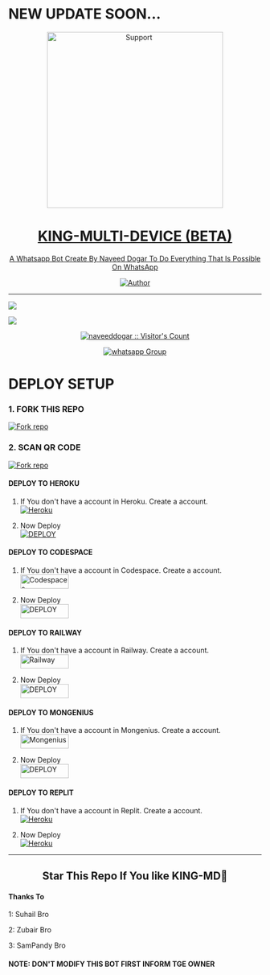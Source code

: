 # NEW UPDATE SOON...

</p>
<p align="center">
  <a href="https://chat.whatsapp.com/JIJplkiYyrFE4dyFGade43">
    <img alt=Support height="350" src="https://telegra.ph/file/a6b9bbde7feaa92c69c7b.jpg"> 
    </p>
<h1 align="center">    KING-MULTI-DEVICE (BETA)
</h1>
<p align="center"> 
  
<p align="center"> A Whatsapp Bot Create By Naveed Dogar To Do Everything That Is Possible On WhatsApp
 
  </a>
</p>
<p align="center">
<a href="https://github.com/naveeddogar"><img title="Author" src="https://img.shields.io/badge/KING_MD-MULTI_DEVICE-black?style=for-the-badge&logo=github"></a>
<p/>



---  

</p>


   <p align="left">
  <a href="https://github.com/naveeddogar/KING-MD/fork">
    <img src="https://img.shields.io/github/forks/naveeddogar/KING-MD?label=Fork&style=social">
  <p align="left"> 
  <a href="https://github.com/naveeddogar/KING-MD/stargazers">
    <img src="https://img.shields.io/github/stars/naveeddogar/KING-MD?style=social">
      
  
 

</p>
<p align="center"><img src="https://profile-counter.glitch.me/{naveeddogar}/count.svg" alt="naveeddogar :: Visitor's Count" /></p>
<p align="center">
 <a href="https://chat.whatsapp.com/JIJplkiYyrFE4dyFGade43" target="_blank">
    <img alt="whatsapp Group" src="https://img.shields.io/badge/ Whatsapp Support Group -25D366?style=for-the-badge&logo=whatsapp&logoColor=white" />
  </a>
</p>



# DEPLOY SETUP


### 1. FORK THIS REPO
<a href='https://github.com/naveeddogar/KING-MD/fork' target="_blank"><img alt='Fork repo' src='https://img.shields.io/badge/Fork This Repo-black?style=for-the-badge&logo=git&logoColor=white'/></a>

### 2. SCAN QR CODE
<a href='https://qr-for-king-v1-dc716a293659.herokuapp.com/' target="_blank"><img alt='Fork repo' src='https://img.shields.io/badge/Scan Qr code-black?style=for-the-badge&logo=opencv&logoColor=white'/></a>



#### DEPLOY TO HEROKU 

1. If You don't have a account in Heroku. Create a account.
    <br>
<a href='https://signup.heroku.com/' target="_blank"><img alt='Heroku' src='https://img.shields.io/badge/-Create-black?style=for-the-badge&logo=heroku&logoColor=white'/></a>

2. Now Deploy
    <br>
<a href='https://heroku.com/deploy' target="_blank"><img alt='DEPLOY' src='https://img.shields.io/badge/-DEPLOY-black?style=for-the-badge&logo=heroku&logoColor=white'/></a>

#### DEPLOY TO CODESPACE

1. If You don't have a account in Codespace. Create a account.
    <br>
<a href='https://github.com/login?return_to=https%3A%2F%2Fgithub.com%2Fcodespaces' target="_blank"><img alt='Codespaces' src='https://img.shields.io/badge/CREATE-h?color=black&style=for-the-badge&logo=visualstudiocode' width="96.35" height="28"/></a></p>

2. Now Deploy
    <br>
<a href='https://github.com/codespaces/new' target="_blank"><img alt='DEPLOY' src='https://img.shields.io/badge/DEPLOY -h?color=black&style=for-the-badge&logo=visualstudiocode' width="96.35" height="28"/></a></p>


#### DEPLOY TO RAILWAY

1. If You don't have a account in Railway. Create a account.
    <br>
<a href='https://railway.app/login' target="_blank"><img alt='Railway' src='https://img.shields.io/badge/CREATE-h?color=black&style=for-the-badge&logo=railway' width="96.35" height="28"/></a></p>

2. Now Deploy
    <br>
<a href='https://railway.app/new' target="_blank"><img alt='DEPLOY' src='https://img.shields.io/badge/DEPLOY -h?color=black&style=for-the-badge&logo=railway' width="96.35" height="28"/></a></p>

#### DEPLOY TO MONGENIUS

1. If You don't have a account in Mongenius. Create a account.
    <br>
<a href='https://studio.mogenius.com/user/registration' target="_blank"><img alt='Mongenius' src='https://img.shields.io/badge/CREATE-h?color=black&style=for-the-badge&logo=genius' width="96.35" height="28"/></a></p>

2. Now Deploy
    <br>
<a href='https://railway.app/new' target="_blank"><img alt='DEPLOY' src='https://img.shields.io/badge/DEPLOY -h?color=black&style=for-the-badge&logo=genius' width="96.35" height="28"/></a></p>


#### DEPLOY TO REPLIT

1. If You don't have a account in Replit. Create a account.
    <br>
<a href='https://replit.com/' target="_blank"><img alt='Heroku' src='https://img.shields.io/badge/-Create-black?style=for-the-badge&logo=replit&logoColor=white'/></a>

2. Now Deploy
    <br>
<a href='https://replit.com/github/naveeddogar/KING-MD' target="_blank"><img alt='Heroku' src='https://img.shields.io/badge/-Deploy-black?style=for-the-badge&logo=replit&logoColor=white'/></a>

---


<h2 align="center"> Star This Repo If You like KING-MD🌟
</h2>

#### Thanks To 

1: Suhail Bro

2: Zubair Bro

3: SamPandy Bro

#### NOTE: DON'T MODIFY THIS BOT FIRST INFORM TGE OWNER
